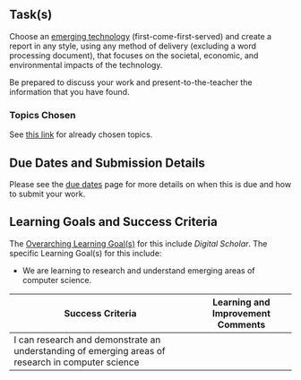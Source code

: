 ## Task(s)

Choose an [emerging technology](http://en.wikipedia.org/wiki/List_of_emerging_technologies) (first-come-first-served) and create a report in any style, using any method of delivery (excluding a word processing document), that focuses on the societal, economic, and environmental impacts of the technology.

Be prepared to discuss your work and present-to-the-teacher the information that you have found.

### Topics Chosen

See [this link](./Emerging-Tech-Topics-Chosen) for already chosen topics.

## Due Dates and Submission Details

Please see the [due dates](./Due-Dates-and-Submission-Details) page for more details on when this is due and how to submit your work.

## Learning Goals and Success Criteria

The [Overarching Learning Goal(s)](./images/ICS3U.jpg) for this include _Digital Scholar_.
The specific Learning Goal(s) for this include:
  * We are learning to research and understand emerging areas of computer science. 

| Success Criteria  | Learning and Improvement Comments |
| ----------- | --- | 
| I can research and demonstrate an understanding of emerging areas of research in computer science | |